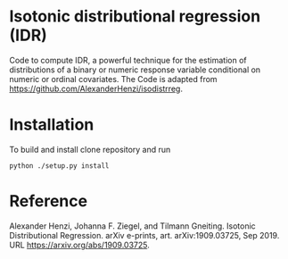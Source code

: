 # Isotonic distributional regression (IDR)

Code to compute IDR, a powerful technique for the estimation of distributions of a binary or numeric response variable conditional on numeric or ordinal covariates. The Code is adapted from https://github.com/AlexanderHenzi/isodistrreg. 


# Installation

To build and install clone repository and run

``` python ./setup.py install   ```


# Reference
Alexander Henzi, Johanna F. Ziegel, and Tilmann Gneiting. Isotonic Distributional Regression. arXiv e-prints, art. arXiv:1909.03725, Sep 2019. URL https://arxiv.org/abs/1909.03725.


